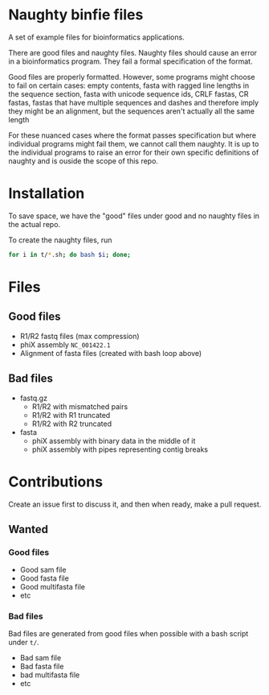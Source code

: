 # Naughty binfie files

A set of example files for bioinformatics applications.

There are good files and naughty files.
Naughty files should cause an error in a bioinformatics program.
They fail a formal specification of the format.

Good files are properly formatted.
However, some programs might choose to fail on certain cases:
empty contents,
fasta with ragged line lengths in the sequence section,
fasta with unicode sequence ids,
CRLF fastas,
CR fastas,
fastas that have multiple sequences and dashes and therefore imply they might be an alignment, but the sequences aren't actually all the same length

For these nuanced cases where the format passes specification
but where individual programs might fail them, we cannot
call them naughty.
It is up to the individual programs to raise an error for
their own specific definitions of naughty and is ouside the
scope of this repo.

# Installation

To save space, we have the "good" files under good
and no naughty files in the actual repo.

To create the naughty files, run

```bash
for i in t/*.sh; do bash $i; done;
```

# Files

## Good files

* R1/R2 fastq files (max compression)
* phiX assembly `NC_001422.1`
* Alignment of fasta files (created with bash loop above)

## Bad files

* fastq.gz
  * R1/R2 with mismatched pairs
  * R1/R2 with R1 truncated
  * R1/R2 with R2 truncated
* fasta
  * phiX assembly with binary data in the middle of it
  * phiX assembly with pipes representing contig breaks

# Contributions

Create an issue first to discuss it,
and then when ready, make a pull request.

## Wanted

### Good files

* Good sam file
* Good fasta file
* Good multifasta file
* etc

### Bad files

Bad files are generated from good files when possible
with a bash script under `t/`.

* Bad sam file
* Bad fasta file
* bad multifasta file
* etc
